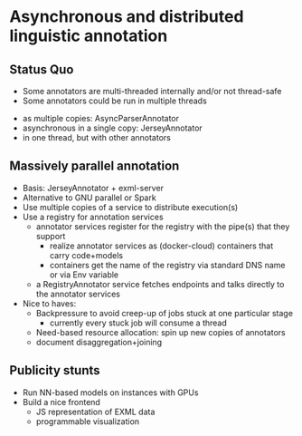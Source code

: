 # Asynchronous and distributed linguistic annotation
## Status Quo
 * Some annotators are multi-threaded internally and/or not thread-safe
 * Some annotators could be run in multiple threads
  - as multiple copies: AsyncParserAnnotator
  - asynchronous in a single copy: JerseyAnnotator
  - in one thread, but with other annotators
## Massively parallel annotation
 * Basis: JerseyAnnotator + exml-server
 * Alternative to GNU parallel or Spark
 * Use multiple copies of a service to distribute execution(s)
 * Use a registry for annotation services
    - annotator services register for the registry with the pipe(s) that
      they support
      - realize annotator services as (docker-cloud) containers that carry code+models
      - containers get the name of the registry via standard DNS name or via Env variable
    - a RegistryAnnotator service fetches endpoints and talks directly
      to the annotator services
 * Nice to haves:
    - Backpressure to avoid creep-up of jobs stuck at one particular stage
      - currently every stuck job will consume a thread
    - Need-based resource allocation: spin up new copies of annotators
    - document disaggregation+joining

## Publicity stunts
 * Run NN-based models on instances with GPUs
 * Build a nice frontend
   - JS representation of EXML data
   - programmable visualization